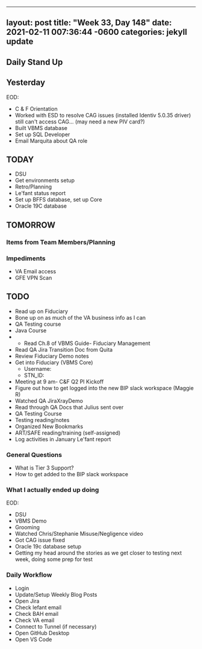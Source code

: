 
---
layout: post
title:  "Week 33, Day 148"
date:   2021-02-11 007:36:44 -0600
categories: jekyll update
---

## Daily Stand Up
## Yesterday
EOD: 
* C & F Orientation
* Worked with ESD to resolve CAG issues (installed Identiv 5.0.35 driver) still can't access CAG... (may need a new PIV card?)
* Built VBMS database
* Set up SQL Developer
* Email Marquita about QA role

## TODAY
* DSU
* Get environments setup
* Retro/Planning
* Le'fant status report
* Set up BFFS database, set up Core
* Oracle 19C database

## TOMORROW

### Items from Team Members/Planning

### Impediments
* VA Email access
* GFE VPN Scan

## TODO
* Read up on Fiduciary
* Bone up on as much of the VA business info as I can
* QA Testing course
* Java Course
* * Read Ch.8 of VBMS Guide- Fiduciary Management
* Read QA Jira Transition Doc from Quita
* Review Fiduciary Demo notes
* Get into Fiduciary (VBMS Core)
  * Username: 
  * STN_ID:
* Meeting at 9 am- C&F Q2 PI Kickoff
* Figure out how to get logged into the new BIP slack workspace (Maggie R)
* Watched QA JiraXrayDemo 
* Read through QA Docs that Julius sent over
* QA Testing Course
* Testing reading/notes
* Organized New Bookmarks
* ART/SAFE reading/training (self-assigned)
* Log activities in January Le'fant report

### General Questions  
  * What is Tier 3 Support?
  * How to get added to the BIP slack workspace

### What I actually ended up doing
EOD:
* DSU
* VBMS Demo
* Grooming
* Watched Chris/Stephanie Misuse/Negligence video
* Got CAG issue fixed
* Oracle 19c database setup
* Getting my head around the stories as we get closer to testing next week, doing some prep for test

### Daily Workflow
* Login
* Update/Setup Weekly Blog Posts
* Open Jira
* Check lefant email
* Check BAH email
* Check VA email
* Connect to Tunnel (if necessary)
* Open GitHub Desktop
* Open VS Code